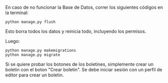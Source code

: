 En caso de no funcionar la Base de Datos, correr los siguientes códigos en la terminal:
```
python manage.py flush
```
Esto borra todos los datos y reinicia todo, incluyendo los permisos.

Luego:
```
python manage.py makemigrations
python manage.py migrate
```

Si se quiere probar los botones de los boletines, simplemente crear un boletin con el boton "Crear boletin".
Se debe iniciar sesión con un perfil de editor para crear un boletin.
